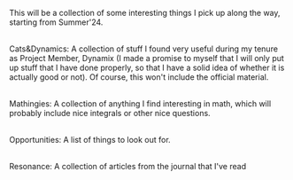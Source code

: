 This will be a collection of some interesting things I pick up along the way, starting from Summer'24. <br> <br>

Cats&Dynamics: A collection of stuff I found very useful during my tenure as Project Member, Dynamix (I made a promise to myself that I will only put up stuff that I have done properly, so that I have a solid idea of whether it is actually good or not). Of course, this won't include the official material. <br><br>

Mathingies: A collection of anything I find interesting in math, which will probably include nice integrals or other nice questions. <br><br>

Opportunities: A list of things to look out for.<br><br>

Resonance: A collection of articles from the journal that I've read
